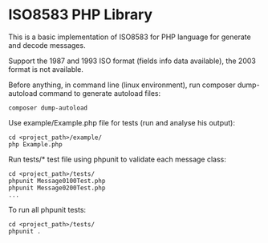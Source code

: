 
# ISO8583 PHP Library

This is a basic implementation of ISO8583 for PHP language for generate and decode messages.

Support the 1987 and 1993 ISO format (fields info data available), the 2003 format is not available.

Before anything, in command line (linux environment), run composer dump-autoload command to generate autoload files:

```
composer dump-autoload
```

Use example/Example.php file for tests (run and analyse his output):

```
cd <project_path>/example/
php Example.php
```

Run tests/* test file using phpunit to validate each message class:

```
cd <project_path>/tests/
phpunit Message0100Test.php
phpunit Message0200Test.php
...
```

To run all phpunit tests:

```
cd <project_path>/tests/
phpunit .
```
